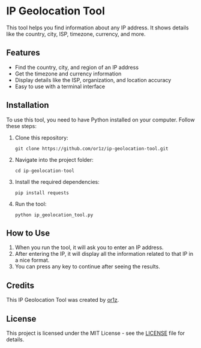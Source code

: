 # IP Geolocation Tool

This tool helps you find information about any IP address. It shows details like the country, city, ISP, timezone, currency, and more.

## Features

- Find the country, city, and region of an IP address
- Get the timezone and currency information
- Display details like the ISP, organization, and location accuracy
- Easy to use with a terminal interface

## Installation

To use this tool, you need to have Python installed on your computer. Follow these steps:

1. Clone this repository:
   ```
   git clone https://github.com/or1z/ip-geolocation-tool.git
   ```

2. Navigate into the project folder:
   ```
   cd ip-geolocation-tool
   ```

3. Install the required dependencies:
   ```
   pip install requests
   ```

4. Run the tool:
   ```
   python ip_geolocation_tool.py
   ```

## How to Use

1. When you run the tool, it will ask you to enter an IP address.
2. After entering the IP, it will display all the information related to that IP in a nice format.
3. You can press any key to continue after seeing the results.

## Credits

This IP Geolocation Tool was created by [or1z](https://github.com/or1z).

## License

This project is licensed under the MIT License - see the [LICENSE](LICENSE) file for details.
